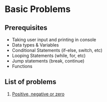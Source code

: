 # Basic Problems

## Prerequisites

- Taking user input and printing in console
- Data types & Variables
- Conditional Statements (if-else, switch, etc)
- Looping Statements (while, for, etc)
- Jump statements (break, continue)
- Functions

## List of problems
1. [Positive, negative or zero](https://github.com/TheParthMaru/Top-100-Codes-Solution/blob/main/solutions/basics/problem-01.md)
